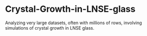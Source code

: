 # Crystal-Growth-in-LNSE-glass
Analyzing very large datasets, often with millions of rows, involving simulations of crystal growth in LNSE glass.
